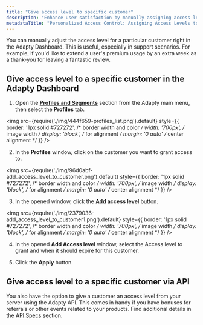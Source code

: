 ```yaml
---
title: "Give access level to specific customer"
description: "Enhance user satisfaction by manually assigning access levels to specific customers in Adapty, whether through the intuitive Adapty Dashboard interface or API integration. Learn how to personalize user experiences and optimize support interactions efficiently"
metadataTitle: "Personalized Access Control: Assigning Access Levels to Specific Customers in Adapty"
---
```


You can manually adjust the access level for a particular customer right in the Adapty Dashboard. This is useful, especially in support scenarios. For example, if you'd like to extend a user's premium usage by an extra week as a thank-you for leaving a fantastic review.

## Give access level to a specific customer in the Adapty Dashboard

1. Open the **[Profiles and Segments](https://app.adapty.io/placements)** section from the Adapty main menu, then select the **Profiles** tab.

   
<img
  src={require('./img/444f659-profiles_list.png').default}
  style={{
    border: '1px solid #727272', /* border width and color */
    width: '700px', /* image width */
    display: 'block', /* for alignment */
    margin: '0 auto' /* center alignment */
  }}
/>




2. In the **Profiles** window, click on the customer you want to grant access to. 

   
<img
  src={require('./img/96d0abf-add_access_level_to_customer.png').default}
  style={{
    border: '1px solid #727272', /* border width and color */
    width: '700px', /* image width */
    display: 'block', /* for alignment */
    margin: '0 auto' /* center alignment */
  }}
/>




3. In the opened window, click the **Add access level** button.

   
<img
  src={require('./img/2379036-add_access_level_to_customer1.png').default}
  style={{
    border: '1px solid #727272', /* border width and color */
    width: '700px', /* image width */
    display: 'block', /* for alignment */
    margin: '0 auto' /* center alignment */
  }}
/>




4. In the opened **Add Access level** window, select the Access level to grant and when it should expire for this customer.

5. Click the **Apply** button.

## Give access level to a specific customer via API

You also have the option to give a customer an access level from your server using the Adapty API. This comes in handy if you have bonuses for referrals or other events related to your products. Find additional details in the [API Specs](server-side-api-specs#prolonggrant-a-subscription-for-a-user) section.